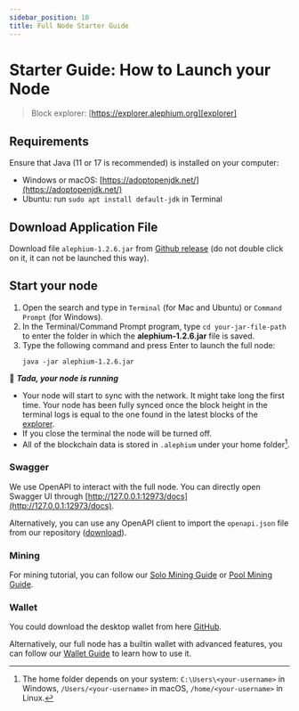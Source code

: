 ```yaml
---
sidebar_position: 10
title: Full Node Starter Guide
---
```


# Starter Guide: How to Launch your Node

> Block explorer: [https://explorer.alephium.org][explorer]

## Requirements

Ensure that Java (11 or 17 is recommended) is installed on your computer:

- Windows or macOS: [https://adoptopenjdk.net/](https://adoptopenjdk.net/)
- Ubuntu: run `sudo apt install default-jdk` in Terminal

## Download Application File

Download file `alephium-1.2.6.jar` from [Github release](https://github.com/alephium/alephium/releases/latest) (do not double click on it, it can not be launched this way).

## Start your node

1. Open the search and type in `Terminal` (for Mac and Ubuntu) or `Command Prompt` (for Windows).
2. In the Terminal/Command Prompt program, type `cd your-jar-file-path` to enter the folder in which the **alephium-1.2.6.jar** file is saved.
3. Type the following command and press Enter to launch the full node:
   ```shell
   java -jar alephium-1.2.6.jar
   ```

🎉 _**Tada, your node is running**_

- Your node will start to sync with the network. It might take long the first time. Your node has been fully synced once the block height in the terminal logs is equal to the one found in the latest blocks of the [explorer].
- If you close the terminal the node will be turned off.
- All of the blockchain data is stored in `.alephium` under your home folder[^1].

### Swagger

We use OpenAPI to interact with the full node. You can directly open Swagger UI through [http://127.0.0.1:12973/docs](http://127.0.0.1:12973/docs).

Alternatively, you can use any OpenAPI client to
import the `openapi.json` file from our repository ([download](https://github.com/alephium/alephium/raw/master/api/src/main/resources/openapi.json)).

### Mining

For mining tutorial, you can follow our [Solo Mining Guide](mining/Solo-Mining-Guide.md) or [Pool Mining Guide](mining/Pool-Mining-Guide.md).

### Wallet

You could download the desktop wallet from here [GitHub](https://github.com/alephium/desktop-wallet/releases/latest).

Alternatively, our full node has a builtin wallet with advanced features, you can follow our [Wallet Guide](wallet/Wallet-Guide.md) to learn how to use it.

[^1]: The home folder depends on your system: `C:\Users\<your-username>` in Windows, `/Users/<your-username>` in macOS, `/home/<your-username>` in Linux.

[explorer]: https://explorer.alephium.org

